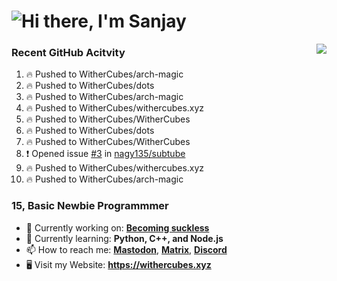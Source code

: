 <h1 align="left">
  <img src="https://raw.githubusercontent.com/WitherCubes/WitherCubes/master/header.svg" alt="Hi there, I'm Sanjay" />
</h1>

<a href="https://discord.com/users/745631160809422959">
  <img src="https://lanyard-profile-readme.vercel.app/api/745631160809422959?bg=23283d&borderRadius=15px" align="right" />
</a>

### Recent GitHub Acitvity
<!--START_SECTION:activity-->
1. 🔥 Pushed to WitherCubes/arch-magic
2. 🔥 Pushed to WitherCubes/dots
3. 🔥 Pushed to WitherCubes/arch-magic
4. 🔥 Pushed to WitherCubes/withercubes.xyz
5. 🔥 Pushed to WitherCubes/WitherCubes
6. 🔥 Pushed to WitherCubes/dots
7. 🔥 Pushed to WitherCubes/WitherCubes
8. ❗️ Opened issue [#3](https://github.com/nagy135/subtube/issues/3) in [nagy135/subtube](https://github.com/nagy135/subtube)
9. 🔥 Pushed to WitherCubes/withercubes.xyz
10. 🔥 Pushed to WitherCubes/arch-magic
<!--END_SECTION:activity-->

### 15, Basic Newbie Programmmer

- 🔭 Currently working on: [**Becoming suckless**](https://suckless.org)
- 🌱 Currently learning: **Python, C++, and Node.js**
- 📫 How to reach me: [**Mastodon**](https://withercubes.xyz/mastodon), [**Matrix**](https://withercubes.xyz/matrix), [**Discord**](https://withercubes.xyz/discord)
- 🖥️ Visit my Website: **https://withercubes.xyz**
